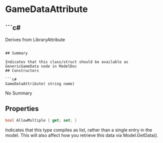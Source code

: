 # GameDataAttribute

## ```c#
Derives from LibraryAttribute
```

## Summary

Indicates that this class/struct should be available as GenericGameData node in ModelDoc
## Constructors

```c#
GameDataAttribute( string name) 
```
No Summary
## Properties

```c#
bool AllowMultiple { get; set; } 
```
Indicates that this type compiles as list, rather than a single entry in the model.
This will also affect how you retrieve this data via Model.GetData().
